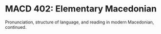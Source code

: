 # MACD 402: Elementary Macedonian

Pronunciation, structure of language, and reading in modern Macedonian, continued.